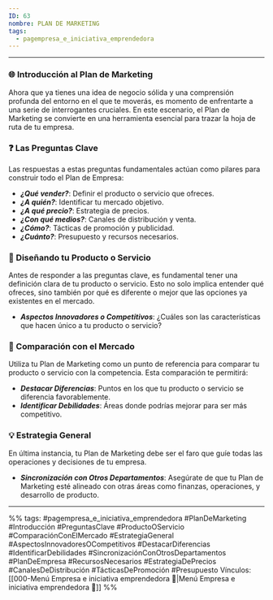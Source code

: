 ```yaml
---
ID: 63
nombre: PLAN DE MARKETING
tags:
  - pagempresa_e_iniciativa_emprendedora
---
```

___
### 🌐 Introducción al Plan de Marketing

Ahora que ya tienes una idea de negocio sólida y una comprensión profunda del entorno en el que te moverás, es momento de enfrentarte a una serie de interrogantes cruciales. En este escenario, el Plan de Marketing se convierte en una herramienta esencial para trazar la hoja de ruta de tu empresa. 

### ❓ Las Preguntas Clave 

Las respuestas a estas preguntas fundamentales actúan como pilares para construir todo el Plan de Empresa:

- ***¿Qué vender?***: Definir el producto o servicio que ofreces.
- ***¿A quién?***: Identificar tu mercado objetivo.
- ***¿A qué precio?***: Estrategia de precios.
- ***¿Con qué medios?***: Canales de distribución y venta.
- ***¿Cómo?***: Tácticas de promoción y publicidad.
- ***¿Cuánto?***: Presupuesto y recursos necesarios.

### 🎨 Diseñando tu Producto o Servicio

Antes de responder a las preguntas clave, es fundamental tener una definición clara de tu producto o servicio. Esto no solo implica entender qué ofreces, sino también por qué es diferente o mejor que las opciones ya existentes en el mercado.

- ***Aspectos Innovadores o Competitivos***: ¿Cuáles son las características que hacen único a tu producto o servicio?

### 🎰 Comparación con el Mercado 

Utiliza tu Plan de Marketing como un punto de referencia para comparar tu producto o servicio con la competencia. Esta comparación te permitirá:

- ***Destacar Diferencias***: Puntos en los que tu producto o servicio se diferencia favorablemente.
- ***Identificar Debilidades***: Áreas donde podrías mejorar para ser más competitivo.

### 💡 Estrategia General 

En última instancia, tu Plan de Marketing debe ser el faro que guíe todas las operaciones y decisiones de tu empresa. 

- ***Sincronización con Otros Departamentos***: Asegúrate de que tu Plan de Marketing esté alineado con otras áreas como finanzas, operaciones, y desarrollo de producto.

____
%%
tags:  #pagempresa_e_iniciativa_emprendedora #PlanDeMarketing #Introducción #PreguntasClave #ProductoOServicio #ComparaciónConElMercado #EstrategiaGeneral #AspectosInnovadoresOCompetitivos #DestacarDiferencias #IdentificarDebilidades #SincronizaciónConOtrosDepartamentos #PlanDeEmpresa #RecursosNecesarios #EstrategiaDePrecios #CanalesDeDistribución #TácticasDePromoción #Presupuesto
Vínculos:  [[000-Menú Empresa e iniciativa emprendedora 📃|Menú Empresa e iniciativa emprendedora 📃]]
%%